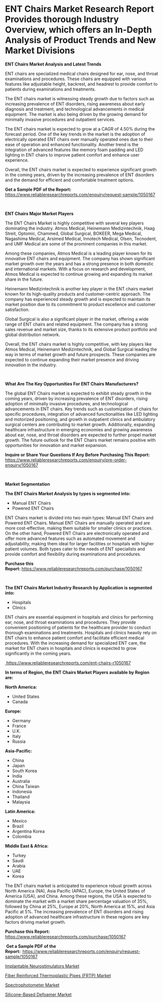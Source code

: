 <p><h1>ENT Chairs Market Research Report Provides thorough Industry Overview, which offers an In-Depth Analysis of Product Trends and New Market Divisions</h1></p><p><strong>ENT Chairs Market Analysis and Latest Trends</strong></p>
<p><p>ENT chairs are specialized medical chairs designed for ear, nose, and throat examinations and procedures. These chairs are equipped with various features like adjustable height, backrest, and headrest to provide comfort to patients during examinations and treatments.</p><p>The ENT chairs market is witnessing steady growth due to factors such as increasing prevalence of ENT disorders, rising awareness about early diagnosis and treatment, and technological advancements in medical equipment. The market is also being driven by the growing demand for minimally invasive procedures and outpatient services.</p><p>The ENT chairs market is expected to grow at a CAGR of 4.50% during the forecast period. One of the key trends in the market is the adoption of electrically operated ENT chairs over manually operated ones due to their ease of operation and enhanced functionality. Another trend is the integration of advanced features like memory foam padding and LED lighting in ENT chairs to improve patient comfort and enhance user experience.</p><p>Overall, the ENT chairs market is expected to experience significant growth in the coming years, driven by the increasing prevalence of ENT disorders and the demand for efficient and comfortable treatment options.</p></p>
<p><strong>Get a Sample PDF of the Report:&nbsp;</strong> <a href="https://www.reliableresearchreports.com/enquiry/request-sample/1050167">https://www.reliableresearchreports.com/enquiry/request-sample/1050167</a></p>
<p>&nbsp;</p>
<p><strong>ENT Chairs Major Market Players</strong></p>
<p><p>The ENT Chairs Market is highly competitive with several key players dominating the industry. Atmos Medical, Heinemann Medizintechnik, Haag Streit, Optomic, Chammed, Global Surgical, BOKEER, Mega Medical, Nagashima Medical, Arsimed Medical, Innotech Medical, Olsen, Tecnodent, and UMF Medical are some of the prominent companies in this market.</p><p>Among these companies, Atmos Medical is a leading player known for its innovative ENT chairs and equipment. The company has shown significant market growth over the years and has a strong presence in both domestic and international markets. With a focus on research and development, Atmos Medical is expected to continue growing and expanding its market share in the future.</p><p>Heinemann Medizintechnik is another key player in the ENT chairs market known for its high-quality products and customer-centric approach. The company has experienced steady growth and is expected to maintain its market position due to its commitment to product excellence and customer satisfaction.</p><p>Global Surgical is also a significant player in the market, offering a wide range of ENT chairs and related equipment. The company has a strong sales revenue and market size, thanks to its extensive product portfolio and global distribution network.</p><p>Overall, the ENT chairs market is highly competitive, with key players like Atmos Medical, Heinemann Medizintechnik, and Global Surgical leading the way in terms of market growth and future prospects. These companies are expected to continue expanding their market presence and driving innovation in the industry.</p></p>
<p>&nbsp;</p>
<p><strong>What Are The Key Opportunities For ENT Chairs Manufacturers?</strong></p>
<p><p>The global ENT Chairs market is expected to exhibit steady growth in the coming years, driven by increasing prevalence of ENT disorders, rising adoption of minimally invasive procedures, and technological advancements in ENT chairs. Key trends such as customization of chairs for specific procedures, integration of advanced functionalities like LED lighting and motorized positioning, and growth in outpatient clinics and ambulatory surgical centers are contributing to market growth. Additionally, expanding healthcare infrastructure in emerging economies and growing awareness about ear, nose, and throat disorders are expected to further propel market growth. The future outlook for the ENT Chairs market remains positive with opportunities for innovation and market expansion.</p></p>
<p><strong>Inquire or Share Your Questions If Any Before Purchasing This Report:</strong> <a href="https://www.reliableresearchreports.com/enquiry/pre-order-enquiry/1050167">https://www.reliableresearchreports.com/enquiry/pre-order-enquiry/1050167</a></p>
<p>&nbsp;</p>
<p><strong>Market Segmentation</strong></p>
<p><strong>The ENT Chairs Market Analysis by types is segmented into:</strong></p>
<p><ul><li>Manual ENT Chairs</li><li>Powered ENT Chairs</li></ul></p>
<p><p>ENT Chairs market is divided into two main types: Manual ENT Chairs and Powered ENT Chairs. Manual ENT Chairs are manually operated and are more cost-effective, making them suitable for smaller clinics or practices. On the other hand, Powered ENT Chairs are electronically operated and offer more advanced features such as automated movement and adjustability, making them ideal for larger facilities or hospitals with higher patient volumes. Both types cater to the needs of ENT specialists and provide comfort and flexibility during examinations and procedures.</p></p>
<p><strong>Purchase this Report:&nbsp;</strong><a href="https://www.reliableresearchreports.com/purchase/1050167">https://www.reliableresearchreports.com/purchase/1050167</a></p>
<p>&nbsp;</p>
<p><strong>The ENT Chairs Market Industry Research by Application is segmented into:</strong></p>
<p><ul><li>Hospitals</li><li>Clinics</li></ul></p>
<p><p>ENT chairs are essential equipment in hospitals and clinics for performing ear, nose, and throat examinations and procedures. They provide convenient positioning of patients for the healthcare provider to conduct thorough examinations and treatments. Hospitals and clinics heavily rely on ENT chairs to enhance patient comfort and facilitate efficient medical procedures. With the increasing demand for specialized ENT care, the market for ENT chairs in hospitals and clinics is expected to grow significantly in the coming years.</p></p>
<p><a href="https://www.reliableresearchreports.com/ent-chairs-r1050167">&nbsp;https://www.reliableresearchreports.com/ent-chairs-r1050167</a></p>
<p><strong>In terms of Region, the ENT Chairs Market Players available by Region are:</strong></p>
<p>
    <p> <strong> North America: </strong>
        <ul>
            <li>United States</li>
            <li>Canada</li>
        </ul>
        </p> 
    <p> <strong> Europe: </strong>
        <ul>
            <li>Germany</li>
            <li>France</li>
            <li>U.K.</li>
            <li>Italy</li>
            <li>Russia</li>
        </ul>
        </p> 
    <p> <strong> Asia-Pacific: </strong>
        <ul>
            <li>China</li>
            <li>Japan</li>
            <li>South Korea</li>
            <li>India</li>
            <li>Australia</li>
            <li>China Taiwan</li>
            <li>Indonesia</li>
            <li>Thailand</li>
            <li>Malaysia</li>
        </ul>
        </p> 
    <p> <strong> Latin America: </strong>
        <ul>
            <li>Mexico</li>
            <li>Brazil</li>
            <li>Argentina Korea</li>
            <li>Colombia</li>
        </ul>
        </p> 
    <p> <strong> Middle East & Africa: </strong>
        <ul>
            <li>Turkey</li>
            <li>Saudi</li>
            <li>Arabia</li>
            <li>UAE</li>
            <li>Korea</li>
        </ul>
    </p>
    </p>
<p><p>The ENT chairs market is anticipated to experience robust growth across North America (NA), Asia Pacific (APAC), Europe, the United States of America (USA), and China. Among these regions, the USA is expected to dominate the market with a market share percentage valuation of 35%, followed by China at 25%, Europe at 20%, North America at 15%, and Asia Pacific at 5%. The increasing prevalence of ENT disorders and rising adoption of advanced healthcare infrastructure in these regions are key factors driving market growth.</p></p>
<p><strong>Purchase this Report: </strong><a href="https://www.reliableresearchreports.com/purchase/1050167">https://www.reliableresearchreports.com/purchase/1050167</a></p>
<p>&nbsp;<strong>Get a Sample PDF of the Report:&nbsp;&nbsp;</strong><a href="https://www.reliableresearchreports.com/enquiry/request-sample/1050167">https://www.reliableresearchreports.com/enquiry/request-sample/1050167</a></p>
<p><strong></strong></p>
<p><p><a href="https://github.com/brenzgnarento/Market-Research-Report-List-2/blob/main/implantable-neurostimulators-market.md">Implantable Neurostimulators Market</a></p><p><a href="https://issuu.com/reportprime-2/docs/fiber-reinforced-thermoplastic-pipes-frtp-market-s">Fiber Reinforced Thermoplastic Pipes (FRTP) Market</a></p><p><a href="https://github.com/MyrtisWest1/Market-Research-Report-List-1/blob/main/spectrophotometer-market.md">Spectrophotometer Market</a></p><p><a href="https://issuu.com/reportprime-2/docs/silicone-based-defoamer-market-size-2030.pptx">Silicone-Based Defoamer Market</a></p></p>